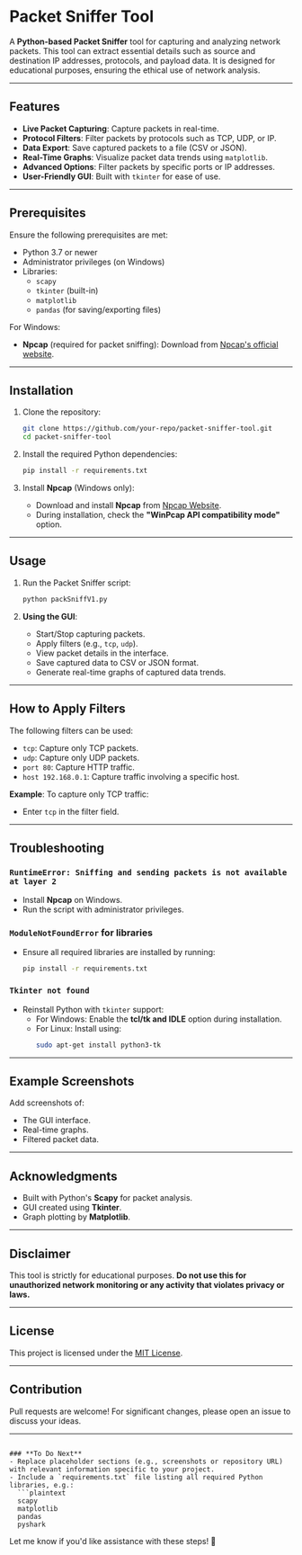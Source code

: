 # Packet Sniffer Tool

A **Python-based Packet Sniffer** tool for capturing and analyzing network packets. This tool can extract essential details such as source and destination IP addresses, protocols, and payload data. It is designed for educational purposes, ensuring the ethical use of network analysis.

---

## Features
- **Live Packet Capturing**: Capture packets in real-time.
- **Protocol Filters**: Filter packets by protocols such as TCP, UDP, or IP.
- **Data Export**: Save captured packets to a file (CSV or JSON).
- **Real-Time Graphs**: Visualize packet data trends using `matplotlib`.
- **Advanced Options**: Filter packets by specific ports or IP addresses.
- **User-Friendly GUI**: Built with `tkinter` for ease of use.

---

## Prerequisites
Ensure the following prerequisites are met:
- Python 3.7 or newer
- Administrator privileges (on Windows)
- Libraries:
  - `scapy`
  - `tkinter` (built-in)
  - `matplotlib`
  - `pandas` (for saving/exporting files)

For Windows:
- **Npcap** (required for packet sniffing): Download from [Npcap's official website](https://npcap.com/).

---

## Installation
1. Clone the repository:
   ```bash
   git clone https://github.com/your-repo/packet-sniffer-tool.git
   cd packet-sniffer-tool
   ```

2. Install the required Python dependencies:
   ```bash
   pip install -r requirements.txt
   ```

3. Install **Npcap** (Windows only):
   - Download and install **Npcap** from [Npcap Website](https://npcap.com/).
   - During installation, check the **"WinPcap API compatibility mode"** option.

---

## Usage
1. Run the Packet Sniffer script:
   ```bash
   python packSniffV1.py
   ```

2. **Using the GUI**:
   - Start/Stop capturing packets.
   - Apply filters (e.g., `tcp`, `udp`).
   - View packet details in the interface.
   - Save captured data to CSV or JSON format.
   - Generate real-time graphs of captured data trends.

---

## How to Apply Filters
The following filters can be used:
- `tcp`: Capture only TCP packets.
- `udp`: Capture only UDP packets.
- `port 80`: Capture HTTP traffic.
- `host 192.168.0.1`: Capture traffic involving a specific host.

**Example**: To capture only TCP traffic:
- Enter `tcp` in the filter field.

---

## Troubleshooting

### `RuntimeError: Sniffing and sending packets is not available at layer 2`
- Install **Npcap** on Windows.
- Run the script with administrator privileges.

### `ModuleNotFoundError` for libraries
- Ensure all required libraries are installed by running:
  ```bash
  pip install -r requirements.txt
  ```

### `Tkinter not found`
- Reinstall Python with `tkinter` support:
  - For Windows: Enable the **tcl/tk and IDLE** option during installation.
  - For Linux: Install using:
    ```bash
    sudo apt-get install python3-tk
    ```

---

## Example Screenshots
Add screenshots of:
- The GUI interface.
- Real-time graphs.
- Filtered packet data.

---

## Acknowledgments
- Built with Python's **Scapy** for packet analysis.
- GUI created using **Tkinter**.
- Graph plotting by **Matplotlib**.

---

## Disclaimer
This tool is strictly for educational purposes. **Do not use this for unauthorized network monitoring or any activity that violates privacy or laws.**

---

## License
This project is licensed under the [MIT License](LICENSE).

---

## Contribution
Pull requests are welcome! For significant changes, please open an issue to discuss your ideas.

---

```

### **To Do Next**
- Replace placeholder sections (e.g., screenshots or repository URL) with relevant information specific to your project.
- Include a `requirements.txt` file listing all required Python libraries, e.g.:
  ```plaintext
  scapy
  matplotlib
  pandas
  pyshark
  ```

Let me know if you'd like assistance with these steps! 🚀
